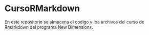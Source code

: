 # CursoRMarkdown

En este repositorio se almacena el codigo y loa archivos del curso de Rmarkdown del programa New Dimensions.
